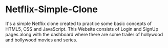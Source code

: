 # Netflix-Simple-Clone
It's a simple Netflix clone created to practice some basic concepts of HTML5, CSS and JavaScript. This Website consists of Login and SignUp pages along with the dashboard where there are some trailer of hollywood and bollywood movies and series.

